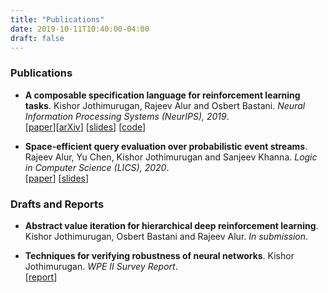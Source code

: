 ```yaml
---
title: "Publications"
date: 2019-10-11T10:40:00-04:00
draft: false
---
```


### Publications

* __A composable specification language for reinforcement learning tasks__.
   Kishor Jothimurugan, Rajeev Alur and Osbert Bastani.
   _Neural Information Processing Systems (NeurIPS), 2019_.  
   [[paper](papers/spectrl_full.pdf)][[arXiv](https://arxiv.org/abs/2008.09293)]
   [[slides](https://drive.google.com/file/d/1-TfjsnnWWFI9Dz0rAGBgjoRJ6ESlKSzJ/view?usp=sharing)]
   [[code](https://github.com/keyshor/spectrl_tool)]

* __Space-efficient query evaluation over probabilistic event streams__.
   Rajeev Alur, Yu Chen, Kishor Jothimurugan and Sanjeev Khanna.
   _Logic in Computer Science (LICS), 2020_.  
   [[paper](papers/lics20.pdf)]
   [[slides](https://docs.google.com/presentation/d/1hIBcbCh8aD63NEWL2lydmi2Wprz72wcQohP8e8yU1BA/edit?usp=sharing)]


### Drafts and Reports

* __Abstract value iteration for hierarchical deep reinforcement learning__.
   Kishor Jothimurugan, Osbert Bastani and Rajeev Alur.
   _In submission_.

* __Techniques for verifying robustness of neural networks__.
   Kishor Jothimurugan.
   _WPE II Survey Report_.  
   [[report](papers/wpe2.pdf)]
